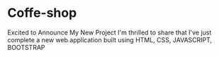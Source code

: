 # Coffe-shop
Excited to Announce My New Project I'm thrilled to share that I've just complete a new web application built using HTML, CSS, JAVASCRIPT, BOOTSTRAP

